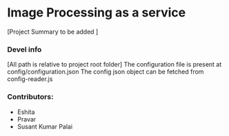 # Image Processing as a service 
[Project Summary to be added ]



### Devel info
[All path is relative to project root folder]
The configuration file is present at config/configuration.json
The config json object can be fetched from config-reader.js


### Contributors:
- Eshita
- Pravar
- Susant Kumar Palai
